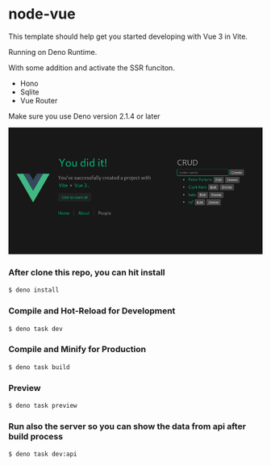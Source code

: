 # node-vue

This template should help get you started developing with Vue 3 in Vite.

Running on Deno Runtime.

With some addition and activate the SSR funciton.
- Hono
- Sqlite
- Vue Router

Make sure you use Deno version 2.1.4 or later

![deno hono sqlite vue crud ssr](./deno-hono-sqlite-crud-ssr.png)

### After clone this repo, you can hit install

```sh
$ deno install
```

### Compile and Hot-Reload for Development

```sh
$ deno task dev
```

### Compile and Minify for Production

```sh
$ deno task build
```

### Preview

```sh
$ deno task preview
```

### Run also the server so you can show the data from api after build process

```sh
$ deno task dev:api
```
